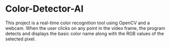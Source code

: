 # Color-Detector-AI
This project is a real-time color recognition tool using OpenCV and a webcam. When the user clicks on any point in the video frame, the program detects and displays the basic color name along with the RGB values of the selected pixel.
